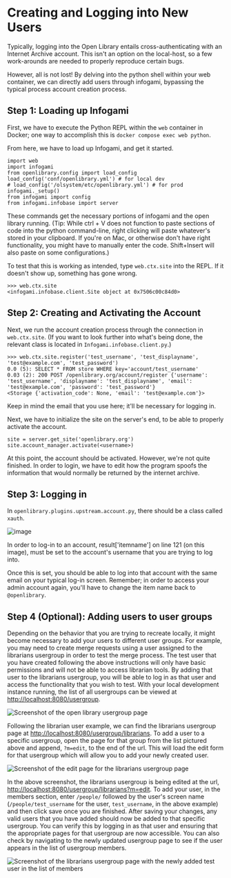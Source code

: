 # Creating and Logging into New Users

Typically, logging into the Open Library entails cross-authenticating with an Internet Archive account. This isn't an option on the local-host, so a few work-arounds are needed to properly reproduce certain bugs. 

However, all is not lost! By delving into the python shell within your web container, we can directly add users through infogami, bypassing the typical process account creation process. 

## Step 1: Loading up Infogami 
First, we have to execute the Python REPL within the `web` container in Docker; one way to accomplish this is `docker compose exec web python`.

From here, we have to load up Infogami, and get it started. 
```
import web
import infogami
from openlibrary.config import load_config
load_config('conf/openlibrary.yml') # for local dev
# load_config('/olsystem/etc/openlibrary.yml') # for prod
infogami._setup()
from infogami import config
from infogami.infobase import server
```

These commands get the necessary portions of infogami and the open library running.  (Tip: While ctrl + V does not function to paste sections of code into the python command-line, right clicking will paste whatever's stored in your clipboard. If you're on Mac, or otherwise don't have right functionality, you might have to manually enter the code. Shift+Insert will also paste on some configurations.)

To test that this is working as intended, type `web.ctx.site` into the REPL. If it doesn't show up, something has gone wrong. 
```
>>> web.ctx.site
<infogami.infobase.client.Site object at 0x7506c00c84d0>
```

## Step 2: Creating and Activating the Account

Next, we run the account creation process through the connection in `web.ctx.site`. (If you want to look further into what's being done, the relevant class is located in `Infogami.infobase.client.py`.)

```
>>> web.ctx.site.register('test_username', 'test_displayname', 'test@example.com', 'test_password')
0.0 (5): SELECT * FROM store WHERE key='account/test_username'
0.03 (2): 200 POST /openlibrary.org/account/register {'username': 'test_username', 'displayname': 'test_displayname', 'email': 'test@example.com', 'password': 'test_password'}
<Storage {'activation_code': None, 'email': 'test@example.com'}>
```

Keep in mind the email that you use here; it'll be necessary for logging in. 

Next, we have to initialize the site on the server's end, to be able to properly activate the account.
 
```
site = server.get_site('openlibrary.org')
site.account_manager.activate(<username>)
```

At this point, the account should be activated. However, we're not quite finished. In order to login, we have to edit how the program spoofs the information that would normally be returned by the internet archive. 

## Step 3: Logging in
In `openlibrary.plugins.upstream.account.py`, there should be a class called `xauth`. 

![image](https://github.com/internetarchive/openlibrary/assets/131627264/439fe897-1a09-4914-b2fd-59f5ab9fd95f)

In order to log-in to an account,  result['itemname'] on line 121 (on this image), must be set to the account's username that you are trying to log into.

Once this is set, you should be able to log into that account with the same email on your typical log-in screen. Remember; in order to access your admin account again, you'll have to change the item name back to `@openlibrary`.

## Step 4 (Optional): Adding users to user groups

Depending on the behavior that you are trying to recreate locally, it might become necessary to add your users to different user groups. For example, you may need to create merge requests using a user assigned to the librarians usergroup in order to test the merge process. The test user that you have created following the above instructions will only have basic permissions and will not be able to access librarian tools. By adding that user to the librarians usergroup, you will be able to log in as that user and access the functionality that you wish to test. With your local development instance running, the list of all usergroups can be viewed at [http://localhost:8080/usergroup](http://localhost:8080/usergroup). 

![Screenshot of the open library usergroup page](https://github.com/user-attachments/assets/d28a9e81-63d9-4f7c-acae-a0df5d6796db)

Following the librarian user example, we can find the librarians usergroup page at [http://localhost:8080/usergroup/librarians](http://localhost:8080/usergroup/librarians). To add a user to a specific usergroup, open the page for that group from the list pictured above and append, `?m=edit`, to the end of the url. This will load the edit form for that usergroup which will allow you to add your newly created user.

![Screenshot of the edit page for the librarians usergroup page](https://github.com/user-attachments/assets/e6146d93-6319-41ab-8605-9b9764f50afd)

In the above screenshot, the librarians usergroup is being edited at the url, [http://localhost:8080/usergroup/librarians?m=edit](http://localhost:8080/usergroup/librarians?m=edit). To add your user, in the members section, enter `/people/` followed by the user's screen name (`/people/test_username` for the user, `test_username`, in the above example) and then click save once you are finished. After saving your changes, any valid users that you have added should now be added to that specific usergroup. You can verify this by logging in as that user and ensuring that the appropriate pages for that usergroup are now accessible. You can also check by navigating to the newly updated usergroup page to see if the user appears in the list of usergroup members.

![Screenshot of the librarians usergroup page with the newly added test user in the list of members](https://github.com/user-attachments/assets/aac8f287-e2ba-4db3-8ba2-5850cbaca9c8)

